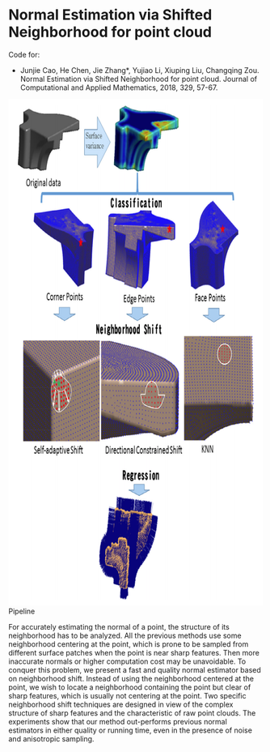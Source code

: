# Normal Estimation via Shifted Neighborhood for point cloud

Code for:
- Junjie Cao, He Chen, Jie Zhang*, Yujiao Li, Xiuping Liu, Changqing Zou. Normal Estimation via Shifted Neighborhood for point cloud. Journal of Computational and Applied Mathematics, 2018, 329, 57-67.

<img src = "https://github.com/AnkaChan/NormalEstimatePatchShift/blob/main/Pipeline.PNG" height="1000px"></img> Pipeline<br />

For accurately estimating the normal of a point, the structure of its neighborhood has to be
analyzed. All the previous methods use some neighborhood centering at the point, which is
prone to be sampled from different surface patches when the point is near sharp features.
Then more inaccurate normals or higher computation cost may be unavoidable. To conquer
this problem, we present a fast and quality normal estimator based on neighborhood shift.
Instead of using the neighborhood centered at the point, we wish to locate a neighborhood
containing the point but clear of sharp features, which is usually not centering at the point.
Two specific neighborhood shift techniques are designed in view of the complex structure
of sharp features and the characteristic of raw point clouds. The experiments show that our
method out-performs previous normal estimators in either quality or running time, even
in the presence of noise and anisotropic sampling.
